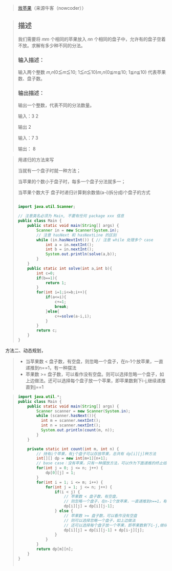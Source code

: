 > [放苹果](https://www.nowcoder.com/practice/bfd8234bb5e84be0b493656e390bdebf?tpId=386&tqId=36885&sourceUrl=%2Fexam%2Foj)（来源牛客（nowcoder））

> ## 描述
>
> 我们需要将 𝑚*m* 个相同的苹果放入 𝑛*n* 个相同的盘子中，允许有的盘子空着不放。求解有多少种不同的分法。
>
> ### 输入描述：
>
> 输入两个整数 𝑚,𝑛(0≦𝑚≦10; 1≦𝑛≦10)*m*,*n*(0≦*m*≦10; 1≦*n*≦10) 代表苹果数、盘子数。
>
> ### 输出描述：
>
> 输出一个整数，代表不同的分法数量。
>
> 输入：3 2
>
> 输出 2
>
> 输入：7 3
>
> 输出： 8

> 用递归的方法来写
>
> 当就有一个盘子时就一种方法；
>
> 当苹果的个数小于盘子时，每多一个盘子分法就多一；
>
> 当苹果个数大于 盘子时递归计算剩余数值(a-i)拆分成i个盘子的方式
>
> ```java
> 
> import java.util.Scanner;
> 
> // 注意类名必须为 Main, 不要有任何 package xxx 信息
> public class Main {
>     public static void main(String[] args) {
>         Scanner in = new Scanner(System.in);
>         // 注意 hasNext 和 hasNextLine 的区别
>         while (in.hasNextInt()) { // 注意 while 处理多个 case
>             int a = in.nextInt();
>             int b = in.nextInt();
>             System.out.println(solve(a,b));
>         }
>     }
>     public static int solve(int a,int b){
>         int c=0;
>         if(b==1){
>             return 1;
>         }
>         for(int i=1;i<=b;i++){
>             if(a<=i){
>                 c+=1;
>                 break;
>             }else{
>                 c+=solve(a-i,i);
>             }
>         }
>         return c;
>     }
> }
> ```

方法二、动态规划，

> - 当苹果数 < 盘子数，有空盘，则忽略一个盘子，在n-1个放苹果，一直递推到n==1，有一种摆法
> - 苹果数 >= 盘子数，可以看作没有空盘。则可以选择忽略一个盘子，如上边做法。还可以选择每个盘子放一个苹果，即苹果数剩下i-j,继续递推直到j==1

> ```java
> import java.util.*;
> public class Main {
>     public static void main(String[] args) {
>         Scanner scanner = new Scanner(System.in);
>         while (scanner.hasNext()){
>         	int m = scanner.nextInt();
>         	int n = scanner.nextInt();
>         	System.out.println(count(m, n));
>         }
>     }
> 
>     private static int count(int m, int n) {
>         // 持有i个苹果，有j个盘子可以存放苹果，总共有 dp[i][j]种方法
>         int[][] dp = new int[m+1][n+1];
>         // base case：没有苹果，只有一种摆放方法，可以作为下面递推的终止结果
>         for(int j = 0; j <= n; j++) {
>             dp[0][j] = 1;
>         }
>         for(int i = 1; i <= m; i++) {
>             for(int j = 1; j <= n; j++) {
>                 if(i < j) {
>                     // 苹果数 < 盘子数，有空盘，
>                     // 则忽略一个盘子，在n-1个放苹果，一直递推到n==1，有一种摆法
>                     dp[i][j] = dp[i][j-1];
>                 } else {
>                     // 苹果数 >= 盘子数，可以看作没有空盘
>                     // 则可以选择忽略一个盘子，如上边做法
>                     // 还可以选择每个盘子放一个苹果，即苹果数剩下i-j,继续递推直到j==1
>                     dp[i][j] = dp[i][j-1] + dp[i-j][j];
>                 }
>             }
>         }
>         return dp[m][n];
>     }
> }
>         
> 
> ```
>
> 